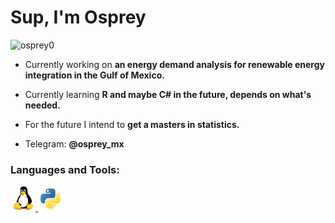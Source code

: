 <h1 align="left">Sup, I'm Osprey</h1>
<p align="left"> <img src="https://komarev.com/ghpvc/?username=osprey0&label=Views&color=0e75b6&style=flat-square" alt="osprey0" /> </p>

- Currently working on **an energy demand analysis for renewable energy integration in the Gulf of Mexico.**

- Currently learning **R and maybe C# in the future, depends on what's needed.**

- For the future I intend to **get a masters in statistics.**

- Telegram: **@osprey_mx**

<h3 align="left">Languages and Tools:</h3>
<p align="left"> <a href="https://www.linux.org/" target="_blank" rel="noreferrer"> <img src="https://raw.githubusercontent.com/devicons/devicon/master/icons/linux/linux-original.svg" alt="linux" width="40" height="40"/> </a> <a href="https://www.python.org" target="_blank" rel="noreferrer"> <img src="https://raw.githubusercontent.com/devicons/devicon/master/icons/python/python-original.svg" alt="python" width="40" height="40"/> </a> </p>

